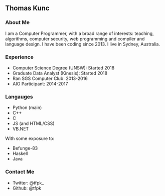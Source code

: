 ## Thomas Kunc

### About Me

I am a Computer Programmer, with a broad range of interests: teaching, algorithms, computer security, web programming and compiler and language design. I have been coding since 2013. I live in Sydney, Australia. 

### Experience
 - Computer Science Degree (UNSW): Started 2018
 - Graduate Data Analyst (Kinesis): Started 2018
 - Ran SGS Computer Club: 2013-2016
 - AIO Participant: 2014-2017

### Langauges

- Python (main)
- C++ 
- C
- JS (and HTML/CSS)
- VB.NET

With some exposure to:
- Befunge-83 
- Haskell 
- Java 

### Contact Me

- Twitter: @tfpk_
- Github: @tfpk
